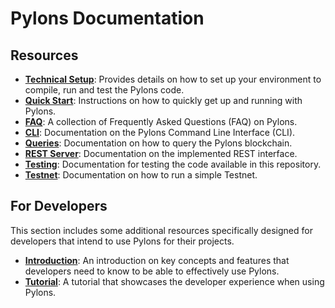 # Pylons Documentation

## Resources

- **[Technical Setup](../TECHNICAL-SETUP.md)**: Provides details on how to set up your environment to compile, run
  and test the Pylons code.
- **[Quick Start](./QUICK_START.md)**: Instructions on how to quickly get up and running with Pylons.
- **[FAQ](./FAQ.md)**: A collection of Frequently Asked Questions (FAQ) on Pylons.
- **[CLI](./CLI.md)**: Documentation on the Pylons Command Line Interface (CLI).
- **[Queries](./QUERIES.md)**: Documentation on how to query the Pylons blockchain.
- **[REST Server](./REST_SERVER.md)**: Documentation on the implemented REST interface.
- **[Testing](./TESTING.md)**: Documentation for testing the code available in this repository.
- **[Testnet](./TESTNET3N.md)**: Documentation on how to run a simple Testnet.

## For Developers

This section includes some additional resources specifically designed for developers that intend to use Pylons
for their projects.

- **[Introduction](./developer/README.md)**: An introduction on key concepts and features that developers need to know to be able
  to effectively use Pylons.
- **[Tutorial](./developer/TUTORIAL.md)**: A tutorial that showcases the developer experience when using Pylons.
  